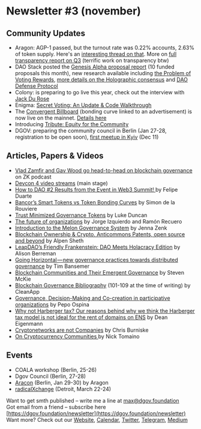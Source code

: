 # Newsletter \#3 \(november\)

## Community Updates  <a id="DgovCompilation#3October2018-CommunityUpdates"></a>

* Aragon: AGP-1 passed, but the turnout rate was 0.22% accounts, 2.63% of token supply. Here's an [interesting thread on that](https://forum.aragon.org/t/evaluating-the-agp-1-voting-results-makes-me-think-we-need-an-aragon-community-token-act/290). More on [full transparency report on Q3](https://medium.com/paradigm-fund/aragon-q3-transparency-report-development-and-nest-updates-agp-1-has-been-approved-by-ant-voters-bab2ee076ba5) \(terrific work on transparency btw\)
* DAO Stack posted the [Genesis Alpha proposal report](https://daotalk.org/t/genesis-alpha-proposals-reports/321) \(10 funded proposals this month\), new research available including [the Problem of Voting Rewards](https://daotalk.org/t/the-problem-of-voting-rewards/276), [more details on the Holographic consensus](https://medium.com/daostack/holographic-consensus-part-1-116a73ba1e1c) and [DAO Defense Protocol](https://docs.google.com/document/d/1_99skdvorcwPZllm97bOSak4LSn0z6GtbjSjD9jT4Ao/edit)
* Colony: is preparing to go live this year, check out the interview with [Jack Du Rose](https://soundcloud.com/arthurfalls/the-third-web-10-jack-du-rose-colony-coase)
* Enigma: [Secret Voting: An Update & Code Walkthrough](https://blog.enigma.co/secret-voting-an-update-code-walkthrough-605e8635e725)
* The [Convergent Billboard](https://billboard.convergent.cx/) \(bonding curve linked to an advertisement\) is now live on the mainnet. [Details here](https://medium.com/convergentcx/the-convergent-billboard-6594b933648e)
* Introducing [Tribute: Equity for the Community](https://medium.com/our-tribute/https-medium-com-our-tribute-introducing-tribute-equity-for-the-community-9add9cf5cb70)
* DGOV: preparing the community council in Berlin \(Jan 27-28, registration to be open soon\), [first meetup in Kyiv](https://www.eventbrite.com/e/dgov-kyiv-meetup-tickets-52937076220) \(Dec 11\)

## Articles, Papers & Videos  <a id="DgovCompilation#3October2018-Articles,Papers&amp;Videos"></a>

* [Vlad Zamfir and Gav Wood go head-to-head on blockchain governance](https://www.zeroknowledge.fm/52) on ZK podcast
* [Devcon 4 video streams](https://slideslive.com/ethereum/devcon4-streams%20) \(main stage\)
* [How to DAO \#2 Results from the Event in Web3 Summit! ](https://medium.com/@felipeduarte/how-to-dao-2-7c6d5014ac30)by Felipe Duarte
* [Bancor’s Smart Tokens vs Token Bonding Curves](https://medium.com/@simondlr/bancors-smart-tokens-vs-token-bonding-curves-a4f0cdfd3388) by Simon de la Rouviere
* [Trust Minimized Governance Tokens](https://blog.aragon.one/trust-minimized-governance-tokens/) by Luke Duncan
* [The future of organizations](https://blog.aragon.one/the-future-of-organizations/) by Jorge Izquierdo and Ramón Recuero
* [Introduction to the Melon Governance System](https://medium.com/melonport-blog/introduction-to-the-melon-governance-system-f6ff73c70eb0) by Jenna Zenk
* [Blockchain Ownership & Crypto. Anticommons Patents, open source and beyond](https://blog.goodaudience.com/blockchain-ownership-e46a5cc7d921) by Alpen Sheth
* [LeapDAO’s Friendly Frankenstein: DAO Meets Holacracy Edition](https://www.ethnews.com/leapdaos-friendly-frankenstein-dao-meets-holacracy-edition) by Alison Berreman 
* [Going Horizontal — new governance practices towards distributed governance](https://medium.com/@tim.bansemer/going-horizontal-new-governance-practices-towards-distributed-governance-9a2dcf29edcc%20) by Tim Bansemer
* [Blockchain Communities and Their Emergent Governance](https://medium.com/amentum/blockchain-communities-and-their-emergent-governance-cfe5627dcf52) by Steven McKie
* [Blockchain Governance Bibliography](https://medium.com/cryptolawreview/blockchain-governance-bibliography-360efc52d3f9) \(101-109 at the time of writing\) by CleanApp
* [Governance, Decision-Making and Co-creation in participative organizations](https://medium.com/@pepoospina/governance-decision-making-and-co-creation-in-participative-organizations-cfecce66d420) by Pepo Ospina
* [Why not Harberger tax? Our reasons behind why we think the Harberger tax model is not ideal for the rent of domains on ENS](https://medium.com/the-ethereum-name-service/why-not-harberger-tax-537fc660e073) by Dean Eigenmann
* [Cryptonetworks are not Companies](https://medium.com/@cburniske/cryptonetworks-are-not-companies-a307ad6a61ae) by Chris Burniske
* [On Cryptocurrency Communities ](https://thecontrol.co/on-cryptocurrency-communities-f592b5ce6b0b)by Nick Tomaino

## Events  <a id="DgovCompilation#3October2018-Events"></a>

* COALA workshop \(Berlin, 25-26\)
* Dgov Council  \(Berlin, 27-28\)
* [Aracon](https://aracon.one/) \(Berlin, Jan 29-30\) by Aragon
* [radicalXchange](https://radicalxchange.org/) \(Detroit, March 22-24\)

Want to get smth published – write me a line at [max@dgov.foundation](mailto:max@dgov.foundation)  
Got email from a friend – subscribe here [https://dgov.foundation/newsletter](https://dgov.foundation/newsletter)  
Want more? Check out our [Website](http://dgov.foundation/), [Calendar](https://calendar.google.com/calendar/embed?src=av3fo8o2ocl3ft25s6as54c26s%40group.calendar.google.com&ctz=Europe%2FPrague), [Twitter](https://twitter.com/dgovearth), [Telegram](https://t.me/dgovfoundation), [Medium](https://medium.com/dgov)

